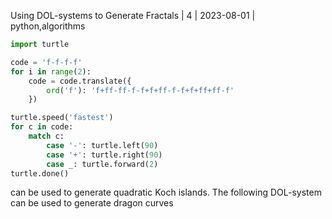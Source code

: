 Using DOL-systems to Generate Fractals | 4 | 2023-08-01 | python,algorithms

```py
import turtle

code = 'f-f-f-f'
for i in range(2):
    code = code.translate({
        ord('f'): 'f+ff-ff-f-f+f+ff-f-f+f+ff+ff-f'
    })

turtle.speed('fastest')
for c in code:
    match c:
        case '-': turtle.left(90)
        case '+': turtle.right(90)
        case _: turtle.forward(2)
turtle.done()
```

can be used to generate quadratic Koch islands. The following DOL-system can be used to generate dragon curves
